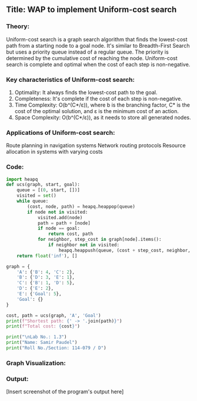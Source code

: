 

## Title: WAP to implement Uniform-cost search

### Theory:
Uniform-cost search is a graph search algorithm that finds the lowest-cost path from a starting node to a goal node. It's similar to Breadth-First Search but uses a priority queue instead of a regular queue. The priority is determined by the cumulative cost of reaching the node. Uniform-cost search is complete and optimal when the cost of each step is non-negative.

### Key characteristics of Uniform-cost search:
1. Optimality: It always finds the lowest-cost path to the goal.
2. Completeness: It's complete if the cost of each step is non-negative.
3. Time Complexity: O(b^(C*/ε)), where b is the branching factor, C* is the cost of the optimal solution, and ε is the minimum cost of an action.
4. Space Complexity: O(b^(C*/ε)), as it needs to store all generated nodes.

### Applications of Uniform-cost search:

Route planning in navigation systems
Network routing protocols
Resource allocation in systems with varying costs

### Code:
```python
import heapq
def ucs(graph, start, goal):
    queue = [(0, start, [])]
    visited = set()
    while queue:
        (cost, node, path) = heapq.heappop(queue)
        if node not in visited:
            visited.add(node)
            path = path + [node]
            if node == goal:
                return cost, path
            for neighbor, step_cost in graph[node].items():
                if neighbor not in visited:
                    heapq.heappush(queue, (cost + step_cost, neighbor, path))
    return float('inf'), []

graph = {
    'A': {'B': 4, 'C': 2},
    'B': {'D': 3, 'E': 1},
    'C': {'B': 1, 'D': 5},
    'D': {'E': 2},
    'E': {'Goal': 5},
    'Goal': {}
}

cost, path = ucs(graph, 'A', 'Goal')
print(f"Shortest path: {' -> '.join(path)}")
print(f"Total cost: {cost}")

print("\nLab No.: 1.3")
print("Name: Samir Paudel")
print("Roll No./Section: 114-079 / D")

```
### Graph Visualization:


### Output:
[Insert screenshot of the program's output here]

